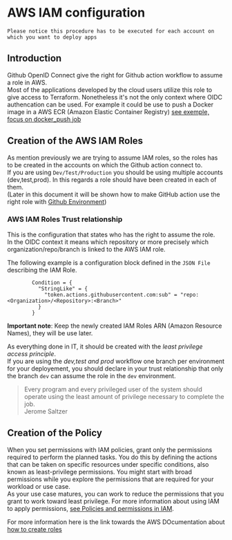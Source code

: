 # AWS IAM configuration
```
Please notice this procedure has to be executed for each account on which you want to deploy apps 
```


## Introduction
Github OpenID Connect give the right for Github action workflow to assume a role in AWS.  
Most of the applications developed by the cloud users utilize this role to give access to Terraform.
Nonetheless it's not the only context where OIDC authencation can be used. For example it could be use to push a Docker image in a AWS ECR (Amazon Elastic Container Registry)  [see exemple, focus on docker_push job](https://github.com/bcgov/startup-sample-project-aws-containers/blob/main/.github/workflows/push.yaml#:~:text=%2D%20name%3A%20Configure%20AWS%20Credentials,tags%3A%20%24%7B%7B%20env.IMAGE_ID%20%7D%7D%3A%24%7B%7B%20github.sha%20%7D%7D)

## Creation of the AWS IAM Roles
As mention previously we are trying to assume IAM roles, so the roles has to be created in the accounts on which the Github action connect to.  
If you are using `Dev/Test/Production` you should be using multiple accounts (dev,test,prod).   In this regards a role should have been created in each of them.  
(Later in this document it will be shown how to make GitHub action use the right role with [Github Environment](https://docs.github.com/en/actions/deployment/targeting-different-environments/using-environments-for-deployment))

### AWS IAM Roles Trust relationship
This is the configuration that states who has the right to assume the role.  
In the OIDC context it means which repository or more precisely which organization/repo/branch is linked to the AWS IAM role.

The following example is a configuration block defined in the `JSON File` describing the IAM Role.

```
        Condition = {
          "StringLike" = {
            "token.actions.githubusercontent.com:sub" = "repo:<Organization>/<Repository>:<Branch>"
          }
        }
```

**Important note**: Keep the newly created IAM Roles ARN (Amazon Resource Names), they will be use later.

As everything done in IT, it should be created with the *least privilege access principle*.  
If you are using the *dev,test and prod* workflow one branch per environment for your deployement, you should declare in your trust relationship that only the branch `dev` can assume the role in the `dev` environment. 

> Every program and every privileged user of the system should operate using the least amount of privilege necessary to complete the job.  
Jerome Saltzer

## Creation of the Policy

When you set permissions with IAM policies, grant only the permissions required to perform the planned tasks. You do this by defining the actions that can be taken on specific resources under specific conditions, also known as least-privilege permissions. You might start with broad permissions while you explore the permissions that are required for your workload or use case.    
As your use case matures, you can work to reduce the permissions that you grant to work toward least privilege. For more information about using IAM to apply permissions, [see Policies and permissions in IAM](https://docs.aws.amazon.com/IAM/latest/UserGuide/access_policies.html).

For more information here is the link towards the AWS DOcumentation about [how to create roles](https://docs.aws.amazon.com/IAM/latest/UserGuide/access_policies_create.html)

